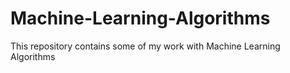 # Machine-Learning-Algorithms
This repository contains some of my work with Machine Learning Algorithms
